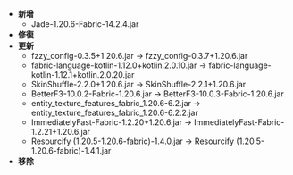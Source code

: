 - **新增**
    - Jade-1.20.6-Fabric-14.2.4.jar
- **修復**
- **更新**
    - fzzy_config-0.3.5+1.20.6.jar -> fzzy_config-0.3.7+1.20.6.jar
    - fabric-language-kotlin-1.12.0+kotlin.2.0.10.jar -> fabric-language-kotlin-1.12.1+kotlin.2.0.20.jar
    - SkinShuffle-2.2.0+1.20.6.jar -> SkinShuffle-2.2.1+1.20.6.jar
    - BetterF3-10.0.2-Fabric-1.20.6.jar -> BetterF3-10.0.3-Fabric-1.20.6.jar
    - entity_texture_features_fabric_1.20.6-6.2.jar -> entity_texture_features_fabric_1.20.6-6.2.2.jar
    - ImmediatelyFast-Fabric-1.2.20+1.20.6.jar -> ImmediatelyFast-Fabric-1.2.21+1.20.6.jar
    - Resourcify (1.20.5-1.20.6-fabric)-1.4.0.jar -> Resourcify (1.20.5-1.20.6-fabric)-1.4.1.jar
- **移除**
